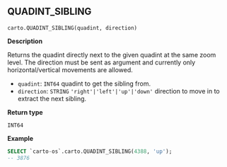 ## QUADINT_SIBLING

```sql:signature
carto.QUADINT_SIBLING(quadint, direction)
```

**Description**

Returns the quadint directly next to the given quadint at the same zoom level. The direction must be sent as argument and currently only horizontal/vertical movements are allowed.

* `quadint`: `INT64` quadint to get the sibling from.
* `direction`: `STRING` <code>'right'|'left'|'up'|'down'</code> direction to move in to extract the next sibling.

**Return type**

`INT64`

**Example**

```sql
SELECT `carto-os`.carto.QUADINT_SIBLING(4388, 'up');
-- 3876
```
